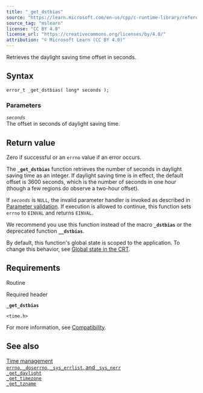 ```yaml
---
title: "_get_dstbias"
source: "https://learn.microsoft.com/en-us/cpp/c-runtime-library/reference/get-dstbias?view=msvc-170"
source_tag: "mslearn"
license: "CC BY 4.0"
license_url: "https://creativecommons.org/licenses/by/4.0/"
attribution: "© Microsoft Learn (CC BY 4.0)"
---
```

Retrieves the daylight saving time offset in seconds.

## Syntax

```
error_t _get_dstbias( long* seconds );
```

### Parameters

_`seconds`_  
The offset in seconds of daylight saving time.

## Return value

Zero if successful or an `errno` value if an error occurs.

The **`_get_dstbias`** function retrieves the number of seconds in daylight saving time as an integer. If daylight saving time is in effect, the default offset is 3600 seconds, which is the number of seconds in one hour (though a few regions do observe a two-hour offset).

If _`seconds`_ is `NULL`, the invalid parameter handler is invoked as described in [Parameter validation](https://learn.microsoft.com/en-us/cpp/c-runtime-library/parameter-validation?view=msvc-170). If execution is allowed to continue, this function sets `errno` to `EINVAL` and returns `EINVAL`.

We recommend you use this function instead of the macro **`_dstbias`** or the deprecated function **`__dstbias`**.

By default, this function's global state is scoped to the application. To change this behavior, see [Global state in the CRT](https://learn.microsoft.com/en-us/cpp/c-runtime-library/global-state?view=msvc-170).

## Requirements

Routine

Required header

**`_get_dstbias`**

`<time.h>`

For more information, see [Compatibility](https://learn.microsoft.com/en-us/cpp/c-runtime-library/compatibility?view=msvc-170).

## See also

[Time management](https://learn.microsoft.com/en-us/cpp/c-runtime-library/time-management?view=msvc-170)  
[`errno`, `_doserrno`, `_sys_errlist`, and `_sys_nerr`](https://learn.microsoft.com/en-us/cpp/c-runtime-library/errno-doserrno-sys-errlist-and-sys-nerr?view=msvc-170)  
[`_get_daylight`](https://learn.microsoft.com/en-us/cpp/c-runtime-library/reference/get-daylight?view=msvc-170)  
[`_get_timezone`](https://learn.microsoft.com/en-us/cpp/c-runtime-library/reference/get-timezone?view=msvc-170)  
[`_get_tzname`](https://learn.microsoft.com/en-us/cpp/c-runtime-library/reference/get-tzname?view=msvc-170)